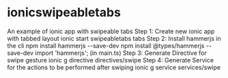 # ionicswipeabletabs
An example of ionic app with swipeable tabs
Step 1: Create new ionic app with tabbed layout
        ionic start swipeabletabs tabs
Step 2:
        Install hammerjs in the cli
            npm install hammerjs --save-dev
            npm install @types/hammerjs --save-dev
            import 'hammerjs'; (in main.ts)
Step 3: Generate Directive for swipe gesture
        ionic g directive directives/swipe
Step 4: Generate Service for the actions to be performed after swiping
        ionic g service services/swipe
